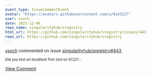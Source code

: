 ```yaml
---
event_type: IssueCommentEvent
avatar: "https://avatars.githubusercontent.com/u/814322?"
user: vsoch
date: 2023-12-06
repo_name: singularityhub/sregistry
html_url: https://github.com/singularityhub/sregistry/issues/443
repo_url: https://github.com/singularityhub/sregistry
---
```


<a href='https://github.com/vsoch' target='_blank'>vsoch</a> commented on issue <a href='https://github.com/singularityhub/sregistry/issues/443' target='_blank'>singularityhub/sregistry#443</a>.

<small>Did you test on localhost first (not on EC2)?...</small>

<a href='https://github.com/singularityhub/sregistry/issues/443' target='_blank'>View Comment</a>